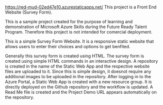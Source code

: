 https://red-mud-02ed47e10.azurestaticapps.net/
This project is a Front End Website (Survey Form).

This is a sample project created for the purpose of learning and demonstration of Microsoft Azure Skills during the Future Ready Talent Program. Therefore this project is not intended for comercial deployment.

This is a simple Survey Form Website. It is a responsive static website that allows users to enter their choices and options to get benfited.

Generally this survey form is created using HTML. The survey form is created using simple HTML commands in an interactive design. A repository is created in the name of the Static Web App and the respective website files are uploaded to it. Since this is simple design, it doesnot require any additional images to be uploaded in the repository. After logging in to the Azure Portal, a Static Web App is created with a new resource group. It is directly deployed on the Github repository and the workflow is updated. A Read Me file is created and the Project Demo URL appears automatically on the repository. 
